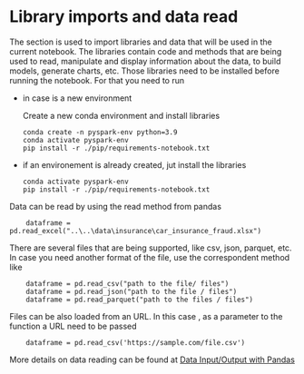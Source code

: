 # Library imports and data read

The section is used to import libraries and data that will be used in the current notebook.  The libraries contain code and methods that are being used to read, manipulate and display information about the data, to build models, generate charts, etc.
Those libraries need to be installed before running the notebook. For that you need to run 
 - in case is a new environment 
    
    Create a new conda environment and install libraries
    ```
    conda create -n pyspark-env python=3.9
    conda activate pyspark-env 
    pip install -r ./pip/requirements-notebook.txt
    ```
- if an environement is already created, jut install the libraries
    ```    
    conda activate pyspark-env 
    pip install -r ./pip/requirements-notebook.txt
    ```

Data can be read by using the read method from pandas

        
        dataframe = pd.read_excel("..\..\data\insurance\car_insurance_fraud.xlsx")
        

There are several files that are being supported, like csv, json, parquet, etc. In case you need another format of the file, use the correspondent method like

        dataframe = pd.read_csv("path to the file/ files")
        dataframe = pd.read_json("path to the file / files")
        dataframe = pd.read_parquet("path to the files / files")

Files can be also loaded from an URL. In this case , as a parameter to the function a URL need to be passed

        dataframe = pd.read_csv('https://sample.com/file.csv')

More details on data reading can be found at [Data Input/Output with Pandas](https://pandas.pydata.org/pandas-docs/stable/reference/io.html)

